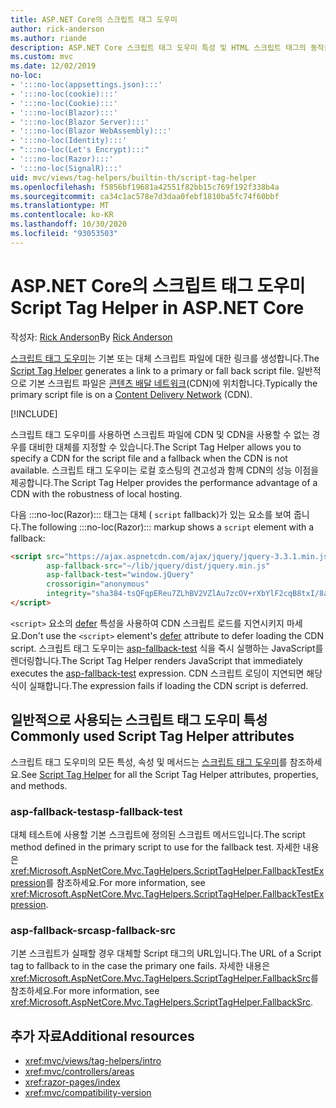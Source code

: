 ```yaml
---
title: ASP.NET Core의 스크립트 태그 도우미
author: rick-anderson
ms.author: riande
description: ASP.NET Core 스크립트 태그 도우미 특성 및 HTML 스크립트 태그의 동작을 확장할 때 각 특성이 담당하는 역할을 확인합니다.
ms.custom: mvc
ms.date: 12/02/2019
no-loc:
- ':::no-loc(appsettings.json):::'
- ':::no-loc(cookie):::'
- ':::no-loc(Cookie):::'
- ':::no-loc(Blazor):::'
- ':::no-loc(Blazor Server):::'
- ':::no-loc(Blazor WebAssembly):::'
- ':::no-loc(Identity):::'
- ":::no-loc(Let's Encrypt):::"
- ':::no-loc(Razor):::'
- ':::no-loc(SignalR):::'
uid: mvc/views/tag-helpers/builtin-th/script-tag-helper
ms.openlocfilehash: f5856bf19681a42551f82bb15c769f192f338b4a
ms.sourcegitcommit: ca34c1ac578e7d3daa0febf1810ba5fc74f60bbf
ms.translationtype: MT
ms.contentlocale: ko-KR
ms.lasthandoff: 10/30/2020
ms.locfileid: "93053503"
---
```

# <a name="script-tag-helper-in-aspnet-core"></a><span data-ttu-id="e2645-103">ASP.NET Core의 스크립트 태그 도우미</span><span class="sxs-lookup"><span data-stu-id="e2645-103">Script Tag Helper in ASP.NET Core</span></span>

<span data-ttu-id="e2645-104">작성자: [Rick Anderson](https://twitter.com/RickAndMSFT)</span><span class="sxs-lookup"><span data-stu-id="e2645-104">By [Rick Anderson](https://twitter.com/RickAndMSFT)</span></span>

<span data-ttu-id="e2645-105">[스크립트 태그 도우미](xref:Microsoft.AspNetCore.Mvc.TagHelpers.ScriptTagHelper)는 기본 또는 대체 스크립트 파일에 대한 링크를 생성합니다.</span><span class="sxs-lookup"><span data-stu-id="e2645-105">The [Script Tag Helper](xref:Microsoft.AspNetCore.Mvc.TagHelpers.ScriptTagHelper) generates a link to a primary or fall back script file.</span></span> <span data-ttu-id="e2645-106">일반적으로 기본 스크립트 파일은 [콘텐츠 배달 네트워크](/office365/enterprise/content-delivery-networks#what-exactly-is-a-cdn)(CDN)에 위치합니다.</span><span class="sxs-lookup"><span data-stu-id="e2645-106">Typically the primary script file is on a [Content Delivery Network](/office365/enterprise/content-delivery-networks#what-exactly-is-a-cdn) (CDN).</span></span>

[!INCLUDE[](~/includes/cdn.md)]

<span data-ttu-id="e2645-107">스크립트 태그 도우미를 사용하면 스크립트 파일에 CDN 및 CDN을 사용할 수 없는 경우를 대비한 대체를 지정할 수 있습니다.</span><span class="sxs-lookup"><span data-stu-id="e2645-107">The Script Tag Helper allows you to specify a CDN for the script file and a fallback when the CDN is not available.</span></span> <span data-ttu-id="e2645-108">스크립트 태그 도우미는 로컬 호스팅의 견고성과 함께 CDN의 성능 이점을 제공합니다.</span><span class="sxs-lookup"><span data-stu-id="e2645-108">The Script Tag Helper provides the performance advantage of a CDN with the robustness of local hosting.</span></span>

<span data-ttu-id="e2645-109">다음 :::no-loc(Razor)::: 태그는 대체 ( `script` fallback)가 있는 요소를 보여 줍니다.</span><span class="sxs-lookup"><span data-stu-id="e2645-109">The following :::no-loc(Razor)::: markup shows a `script` element with a fallback:</span></span>

```html
<script src="https://ajax.aspnetcdn.com/ajax/jquery/jquery-3.3.1.min.js"
        asp-fallback-src="~/lib/jquery/dist/jquery.min.js"
        asp-fallback-test="window.jQuery"
        crossorigin="anonymous"
        integrity="sha384-tsQFqpEReu7ZLhBV2VZlAu7zcOV+rXbYlF2cqB8txI/8aZajjp4Bqd+V6D5IgvKT">
</script>
```

<span data-ttu-id="e2645-110">`<script>` 요소의 [defer](https://developer.mozilla.org/docs/Web/HTML/Element/script) 특성을 사용하여 CDN 스크립트 로드를 지연시키지 마세요.</span><span class="sxs-lookup"><span data-stu-id="e2645-110">Don't use the `<script>` element's [defer](https://developer.mozilla.org/docs/Web/HTML/Element/script) attribute to defer loading the CDN script.</span></span> <span data-ttu-id="e2645-111">스크립트 태그 도우미는 [asp-fallback-test](#asp-fallback-test) 식을 즉시 실행하는 JavaScript를 렌더링합니다.</span><span class="sxs-lookup"><span data-stu-id="e2645-111">The Script Tag Helper renders JavaScript that immediately executes the [asp-fallback-test](#asp-fallback-test) expression.</span></span> <span data-ttu-id="e2645-112">CDN 스크립트 로딩이 지연되면 해당 식이 실패합니다.</span><span class="sxs-lookup"><span data-stu-id="e2645-112">The expression fails if loading the CDN script is deferred.</span></span>

## <a name="commonly-used-script-tag-helper-attributes"></a><span data-ttu-id="e2645-113">일반적으로 사용되는 스크립트 태그 도우미 특성</span><span class="sxs-lookup"><span data-stu-id="e2645-113">Commonly used Script Tag Helper attributes</span></span>

<span data-ttu-id="e2645-114">스크립트 태그 도우미의 모든 특성, 속성 및 메서드는 [스크립트 태그 도우미](xref:Microsoft.AspNetCore.Mvc.TagHelpers.ScriptTagHelper)를 참조하세요.</span><span class="sxs-lookup"><span data-stu-id="e2645-114">See [Script Tag Helper](xref:Microsoft.AspNetCore.Mvc.TagHelpers.ScriptTagHelper) for all the Script Tag Helper attributes, properties, and methods.</span></span>

### <a name="asp-fallback-test"></a><span data-ttu-id="e2645-115">asp-fallback-test</span><span class="sxs-lookup"><span data-stu-id="e2645-115">asp-fallback-test</span></span>

<span data-ttu-id="e2645-116">대체 테스트에 사용할 기본 스크립트에 정의된 스크립트 메서드입니다.</span><span class="sxs-lookup"><span data-stu-id="e2645-116">The script method defined in the primary script to use for the fallback test.</span></span> <span data-ttu-id="e2645-117">자세한 내용은 <xref:Microsoft.AspNetCore.Mvc.TagHelpers.ScriptTagHelper.FallbackTestExpression>를 참조하세요.</span><span class="sxs-lookup"><span data-stu-id="e2645-117">For more information, see <xref:Microsoft.AspNetCore.Mvc.TagHelpers.ScriptTagHelper.FallbackTestExpression>.</span></span>

### <a name="asp-fallback-src"></a><span data-ttu-id="e2645-118">asp-fallback-src</span><span class="sxs-lookup"><span data-stu-id="e2645-118">asp-fallback-src</span></span>

<span data-ttu-id="e2645-119">기본 스크립트가 실패할 경우 대체할 Script 태그의 URL입니다.</span><span class="sxs-lookup"><span data-stu-id="e2645-119">The URL of a Script tag to fallback to in the case the primary one fails.</span></span> <span data-ttu-id="e2645-120">자세한 내용은 <xref:Microsoft.AspNetCore.Mvc.TagHelpers.ScriptTagHelper.FallbackSrc>를 참조하세요.</span><span class="sxs-lookup"><span data-stu-id="e2645-120">For more information, see <xref:Microsoft.AspNetCore.Mvc.TagHelpers.ScriptTagHelper.FallbackSrc>.</span></span>

## <a name="additional-resources"></a><span data-ttu-id="e2645-121">추가 자료</span><span class="sxs-lookup"><span data-stu-id="e2645-121">Additional resources</span></span>

* <xref:mvc/views/tag-helpers/intro>
* <xref:mvc/controllers/areas>
* <xref:razor-pages/index>
* <xref:mvc/compatibility-version>
